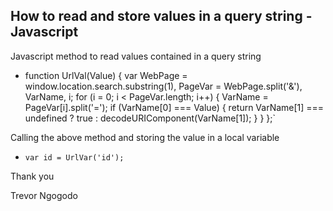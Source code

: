 ## How to read and store values in a query string - Javascript

Javascript method to read values contained in a query string

* function UrlVal(Value) {
    var WebPage = window.location.search.substring(1),
        PageVar = WebPage.split('&'),
        VarName,
        i;
    for (i = 0; i < PageVar.length; i++) {
        VarName = PageVar[i].split('=');
        if (VarName[0] === Value) {
            return VarName[1] === undefined ? true : decodeURIComponent(VarName[1]);
        }
    }
};` 

Calling the above method and storing the value in a local variable

* `var id = UrlVar('id');` 

Thank you

Trevor Ngogodo
